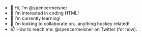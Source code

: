 - 👋 Hi, I’m @spencermeisner
- 👀 I’m interested in coding HTML!
- 🌱 I’m currently learning!
- 💞️ I’m looking to collaborate on...anything hockey related!
- 📫 How to reach me: @spencermeisner on Twitter (for now).

<!---
spencermeisner/spencermeisner is a ✨ special ✨ repository because its `README.md` (this file) appears on your GitHub profile.
You can click the Preview link to take a look at your changes.
--->
